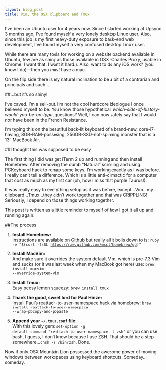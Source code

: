 ```yaml
---
layout: blog_post
title: Vim, the OSX clipboard and Tmux
---
```

I've been an Ubuntu user for 4 years now. Since I started working at Upsync 3 months ago, I&#8217;ve found myself a very lonely desktop Linux user. Also, since this job is my first heavy-duty exposure to back-end web development, I&#8217;ve found myself a very confused desktop Linux user.

While there are many tools for working on a website backend available in Ubuntu, few are as shiny as those available in OSX (Charles Proxy, usable in Chrome. I want that. I want it hard.). Also, want to do any iOS work? (you know I do)&mdash;then you <em>must</em> have a mac.

On the flip side there is my natural inclination to be a bit of a contrarian and principals and such&#8230;

##&#8230;but it&#8217;s so shiny!

I&#8217;ve caved. I&#8217;m a sell-out. I&#8217;m not the cool hardcore ideologue I once believed myself to be. You know those hypothetical, <em>which-side-of-history-would-you-be-on-type</em>, questions? Well, I can now safely say that I would <em>not</em> have been in the French Resistance.

I&#8217;m typing this on the beautiful back-lit keyboard of a brand-new, core-i7-having, 8GB-RAM-possesing, 256GB-SSD-not-spinning monster that is a 13&#8243; MacBook Air.

##I thought this was supposed to be easy

The first thing I did was get iTerm 2 up and running and then install Homebrew. After removing the dumb &#8220;Natural&#8221; scrolling and using PCKeyboard hack to remap some keys, I&#8217;m working exactly as I was before. I really can&#8217;t tell a difference. Which is a little anti-climactic for a computer that cost as much as my first car (oh, how I miss that purple Taurus!).

It was really easy to everything setup as it was before, except&#8230;Vim&#8230;my clipboard&#8230;Tmux&#8230;they didn&#8217;t work together and that was CRIPPLING! Seriously, I depend on those things working together.

This post is written as a little reminder to myself of how I got it all up and running again.

##The process

1. **Install Homebrew:**<br />Instructions are available on <a href="http://mxcl.github.com/homebrew/" target="_blank" title="Homebrew">Github</a> but really all it boils down to is: <code>ruby -e "$(curl -fsSL https://raw.github.com/mxcl/homebrew/go)"</code>

2. **Install MacVim:**<br />And make sure it overrides the system default Vim, which is pre-7.3 Vim and sucks (or it was last week when my MacBook got here) use: <code>brew install macvim --override-system-vim</code>

3. **Install Tmux:**<br />Easy peesy lemon squeezy: <code>brew install tmux</code>

4. **Thank the good, sweet lord for Paul Hinze:**<br /> Install Paul&#8217;s reattach-to-user-namespace hack via homebrew: <code>brew install reattach-to-user-namespace --wrap-pbcopy-and-pbpaste</code>

5. **Append your <code>~/.tmux.conf</code> file**:<br />With this lovely gem: <code>set-option -g default-command "reattach-to-user-namespace -l zsh"</code> or you can use bash, I guess, I don&#8217;t know because I use ZSH. That should be a step somewhere&#8230;<code>chsh -s /bin/zsh</code>. Done.

Now if only OSX Mountain Lion possessed the awesome power of moving windows between workspaces using keyboard shortcuts. Someday&#8230; someday.

  